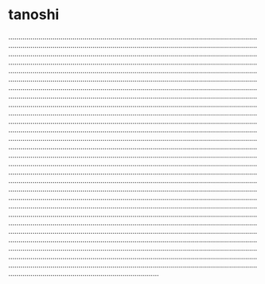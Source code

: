 # tanoshi
...........................................................................................................................................................................................................................................................................................................................................................................................................................................................................................................................................................................................................................................................................................................................................................................................................................................................................................................................................................................................................................................................................................................................................................................................................................................................................................................................................................................................................................................................................................................................................................................................................................................................................................................................................................................................................................................................................................................................................................................................................................................................................................................................................................................................................................................................................................................................................................................................................................................................................................................................................................................................................................................................................................................................................................................................................................................................................................................................................................................................................................................................................................................................................................................................................................................................................................................................................................................................................................................................................................................................................................................................................................................................................................